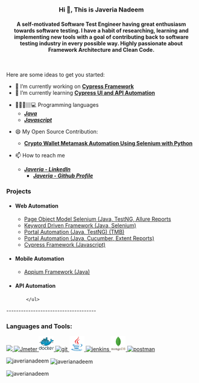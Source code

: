 <h3 align="center">Hi 👋, This is Javeria Nadeem</h1>
<h4 align="center">A self-motivated Software Test Engineer having great enthusiasm towards software testing. I have a habit of researching, learning and implementing new tools with a goal of contributing back to software testing industry in every possible way. Highly passionate about Framework Architecture and Clean Code. 
</h4>
<br>

<!--
**javerianadeem/javerianadeem** is a ✨ _special_ ✨ repository because its `README.md` (this file) appears on your GitHub profile. -->

Here are some ideas to get you started:

- 🔭 I’m currently working on <a href ="https://github.com/javerianadeem/CypressFramework_OpenMRS">
	<b> Cypress Framework </b> </a>
- 🌱 I’m currently learning <a href =" https://docs.cypress.io/">
	<b> Cypress UI and API Automation </b> </a>


<!-- - 👯 I’m looking to collaborate on ... -->

- 👩🏻‍💻🏽‍💻 Programming languages
	- <a href="https://github.com/javerianadeem?tab=repositories&q=&type=&language=java&sort="> <b> <i> Java </i> </b> </a>
	- <a href="https://github.com/javerianadeem?tab=repositories&q=&type=&language=javascript&sort="> <b> <i> Javascript </i> </b> </a>
<!-- 
- 🤔 I’m looking for help with ...
- 💬 Ask me about ... -->

- 😄 My Open Source Contribution: 
  - <a href ="https://github.com/javerianadeem/selenium_metamask_automation">
	<b> Crypto Wallet Metamask Automation Using Selenium with Python </b> </a>

- 📫 How to reach me

  - <a href="https://www.linkedin.com/in/javeria-nadeem/"> <b> <i> Javeria - LinkedIn </i> </b> </a>
	- <a href="https://github.com/javerianadeem"> <b> <i> Javeria - Github Profile </i> </b> </a>	

<!-- - ⚡ Fun fact: ... -->
<article>
	<h3>Projects</h3>
	<ul>
		<li><h4>Web Automation</h4></li>
		<ul style="list-style-type:circle">
			<li> <a href="https://github.com/javerianadeem/page-object-model-selenium">Page Object Model Selenium (Java, TestNG, Allure Reports</a> </li>
			<li> <a href="https://github.com/javerianadeem/KeywordDrivenFramework-OpenMRS">Keyword Driven Framework (Java, Selenium)</a> </li>
			<li> <a href="https://github.com/javerianadeem/portal-automation-testng/tree/master">Portal Automation (Java, TestNG) (TMB)</a> </li>
			<li> <a href="https://github.com/javerianadeem/portal-automation-bdd/tree/master">Portal Automation (Java, Cucumber, Extent Reports) </a> </li>
			<li> <a href="https://github.com/javerianadeem/CypressFramework_OpenMRS">Cypress Framework (Javascript) </a> </li>
		</ul>
	</ul>
		<ul>
			<li><h4>Mobile Automation</h4></li>
			<ul style="list-style-type:circle">
				<li> <a target="_blank" href="https://github.com/rajatt95/MasterAppiumFramework">Appium Framework (Java)</a> </li>
			</ul>	
		</ul>
		<ul>
			<li><h4>API Automation</h4></li>	
			
		</ul>
		
</article>
-------------------------------------

<h3 align="left">Languages and Tools:</h3>
<p align="left"> <a href="https://www.selenium.dev" target="_blank" rel="noreferrer"> <img src="https://cdn.jsdelivr.net/gh/devicons/devicon/icons/selenium/selenium-original.svg" /> </a> <a href="https://jmeter.apache.org/" target="_blank" rel="noreferrer"> <img src="https://cdn.jsdelivr.net/gh/devicons/devicon/icons/apache/apache-original-wordmark.svg" alt="Jmeter" width="40" height="40"/> </a> <a href="https://www.docker.com/" target="_blank" rel="noreferrer"> <img src="https://raw.githubusercontent.com/devicons/devicon/master/icons/docker/docker-original-wordmark.svg" alt="docker" width="40" height="40"/> </a> <a href="https://git-scm.com/" target="_blank" rel="noreferrer"> <img src="https://www.vectorlogo.zone/logos/git-scm/git-scm-icon.svg" alt="git" width="40" height="40"/> </a> <a href="https://www.java.com" target="_blank" rel="noreferrer"> <img src="https://raw.githubusercontent.com/devicons/devicon/master/icons/java/java-original.svg" alt="java" width="40" height="40"/> </a> <a href="https://www.jenkins.io" target="_blank" rel="noreferrer"> <img src="https://www.vectorlogo.zone/logos/jenkins/jenkins-icon.svg" alt="jenkins" width="40" height="40"/> </a> <a href="https://www.mongodb.com/" target="_blank" rel="noreferrer"> <img src="https://raw.githubusercontent.com/devicons/devicon/master/icons/mongodb/mongodb-original-wordmark.svg" alt="mongodb" width="40" height="40"/> </a>  <a href="https://postman.com" target="_blank" rel="noreferrer"> <img src="https://www.vectorlogo.zone/logos/getpostman/getpostman-icon.svg" alt="postman" width="40" height="40"/> </a>  </p>

<p><img align="left" src="https://github-readme-stats.vercel.app/api/top-langs?username=javerianadeem&show_icons=true&locale=en&layout=compact" alt="javerianadeem" /></p>

<p>&nbsp;<img align="center" src="https://github-readme-stats.vercel.app/api?username=javerianadeem&show_icons=true&locale=en" alt="javerianadeem" /></p>

<p><img align="center" src="https://github-readme-streak-stats.herokuapp.com/?user=javerianadeem&" alt="javerianadeem" /></p>

